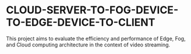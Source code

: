 # CLOUD-SERVER-TO-FOG-DEVICE-TO-EDGE-DEVICE-TO-CLIENT
This project aims to evaluate the efficiency and performance of Edge, Fog, and Cloud computing architecture in the context of video streaming.
